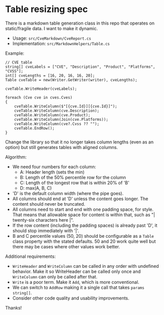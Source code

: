 # Table resizing spec

There is a markdown table generation class in this repo that operates on static/fragile data. I want to make it dynamic.

- Usage: `src/CveMarkdown/CveReport.cs`
- Implementation: `src/MarkdownHelpers/Table.cs`

Example:

```csharp!
// CVE table
string[] cveLabels = ["CVE", "Description", "Product", "Platforms", "CVSS"];
int[] cveLengths = [16, 20, 16, 16, 20];
Table cveTable = new(Writer.GetWriter(writer), cveLengths);

cveTable.WriteHeader(cveLabels);

foreach (Cve cve in cves.Cves)
{
    cveTable.WriteColumn($"[{cve.Id}][{cve.Id}]");
    cveTable.WriteColumn(cve.Description);
    cveTable.WriteColumn(cve.Product);
    cveTable.WriteColumn(Join(cve.Platforms));
    cveTable.WriteColumn(cve?.Cvss ?? "");
    cveTable.EndRow();
}
```

Change the library so that it no longer takes column lengths (even as an option) but still generates tables with aligned columns.

Algorithm: 

- We need four numbers for each column:
  - A: Header length (sets the min)
  - B: Length of the 50% percentile row for the column
  - C: Length of the longest row that is within 20% of 'B'
  - D: max(A, B, C)
- 'D' is the default column width (where the pipe goes).
- All columns should end at 'D' unless the content goes longer. The content should never be truncated.
- All columns need to start and end with one padding space, for style. That means that allowable space for content is within that, such as "| twenty-six characters here |".
- If the row content (including the padding spaces) is already past 'D', it should stop immediately with '|'.
- B and C percentile values (50, 20) should be configurable as a `Table` class property with the stated defaults. 50 and 20 work quite well but there may be cases where other values work better.

Additional requirements:

- `WriteHeader` and `WriteColumn` can be called in any order with undefined behavior. Make it so WriteHeader can be called only once and `WriteColumn` can only be called after that.
- `Write` is a poor term. Make it `Add`, which is more conventional.
- We can switch to `AddRow` making it a single call that takes `params string[]`.
- Consider other code quality and usability improvements.

Thanks!
